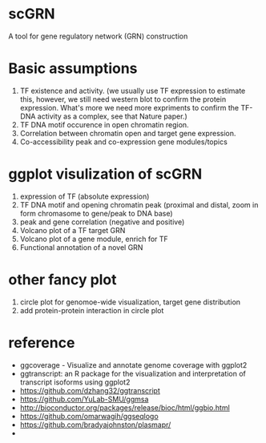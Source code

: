 # scGRN
A tool for gene regulatory network (GRN) construction

# Basic assumptions
1. TF existence and activity. (we usually use TF expression to estimate this, however, we still need western blot to confirm the protein expression. What's more we need more expriments to confirm the TF-DNA activity as a complex, see that Nature paper.)
2. TF DNA motif occurence in open chromatin region. 
3. Correlation between chromatin open and target gene expression.
4. Co-accessibility peak and co-expression gene modules/topics

# ggplot visulization of scGRN
1. expression of TF (absolute expression)
2. TF DNA motif and opening chromatin peak (proximal and distal, zoom in form chromasome to gene/peak to DNA base)
3. peak and gene correlation (negative and positive) 
4. Volcano plot of a TF target GRN
5. Volcano plot of a gene module, enrich for TF
6. Functional annotation of a novel GRN

# other fancy plot
1. circle plot for genomoe-wide visualization, target gene distribution
2. add protein-protein interaction in circle plot


# reference
- ggcoverage - Visualize and annotate genome coverage with ggplot2
- ggtranscript: an R package for the visualization and interpretation of transcript isoforms using ggplot2
- https://github.com/dzhang32/ggtranscript
- https://github.com/YuLab-SMU/ggmsa
- http://bioconductor.org/packages/release/bioc/html/ggbio.html
- https://github.com/omarwagih/ggseqlogo
- https://github.com/bradyajohnston/plasmapr/
- 



